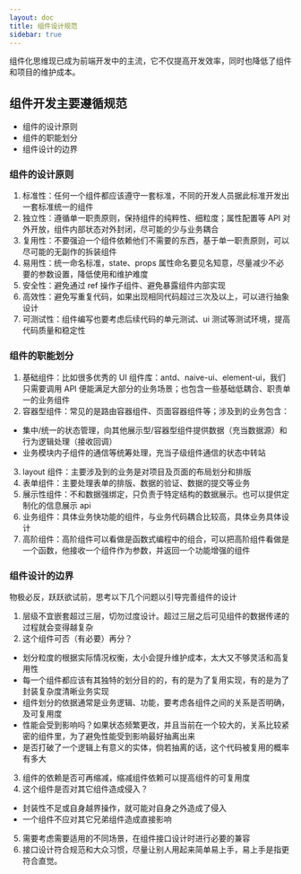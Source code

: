 ```yaml
---
layout: doc
title: 组件设计规范
sidebar: true
---
```


组件化思维现已成为前端开发中的主流，它不仅提高开发效率，同时也降低了组件和项目的维护成本。

## 组件开发主要遵循规范

- 组件的设计原则
- 组件的职能划分
- 组件设计的边界

### 组件的设计原则

1. 标准性：任何一个组件都应该遵守一套标准，不同的开发人员据此标准开发出一套标准统一的组件
2. 独立性：遵循单一职责原则，保持组件的纯粹性、细粒度；属性配置等 API 对外开放，组件内部状态对外封闭，尽可能的少与业务耦合
3. 复用性：不要强迫一个组件依赖他们不需要的东西，基于单一职责原则，可以尽可能的无副作的拆装组件
4. 易用性：统一命名标准，state、props 属性命名要见名知意，尽量减少不必要的参数设置，降低使用和维护难度
5. 安全性：避免通过 ref 操作子组件、避免暴露组件内部实现
6. 高效性：避免写重复代码，如果出现相同代码超过三次及以上，可以进行抽象设计
7. 可测试性：组件编写也要考虑后续代码的单元测试、ui 测试等测试环境，提高代码质量和稳定性

### 组件的职能划分

1. 基础组件：比如很多优秀的 UI 组件库：antd、naive-ui、element-ui，我们只需要调用 API 便能满足大部分的业务场景；也包含一些基础低耦合、职责单一的业务组件
2. 容器型组件：常见的是路由容器组件、页面容器组件等；涉及到的业务包含：

- 集中/统一的状态管理，向其他展示型/容器型组件提供数据（充当数据源）和行为逻辑处理（接收回调）
- 业务模块内子组件的通信等统筹处理，充当子级组件通信的状态中转站

3. layout 组件：主要涉及到的业务是对项目及页面的布局划分和排版
4. 表单组件：主要处理表单的排版、数据的验证、数据的提交等业务
5. 展示性组件：不和数据强绑定，只负责于特定结构的数据展示。也可以提供定制化的信息展示 api
6. 业务组件：具体业务快功能的组件，与业务代码耦合比较高，具体业务具体设计
7. 高阶组件：高阶组件可以看做是函数式编程中的组合，可以把高阶组件看做是一个函数，他接收一个组件作为参数，并返回一个功能增强的组件

### 组件设计的边界

物极必反，跃跃欲试前，思考以下几个问题以引导完善组件的设计

1. 层级不宜嵌套超过三层，切勿过度设计。超过三层之后可见组件的数据传递的过程就会变得越复杂
2. 这个组件可否（有必要）再分？

- 划分粒度的根据实际情况权衡，太小会提升维护成本，太大又不够灵活和高复用性
- 每一个组件都应该有其独特的划分目的的，有的是为了复用实现，有的是为了封装复杂度清晰业务实现
- 组件划分的依据通常是业务逻辑、功能，要考虑各组件之间的关系是否明确，及可复用度
- 性能会受到影响吗？如果状态频繁更改，并且当前在一个较大的，关系比较紧密的组件里，为了避免性能受到影响最好抽离出来
- 是否打破了一个逻辑上有意义的实体，倘若抽离的话，这个代码被复用的概率有多大

3. 组件的依赖是否可再缩减，缩减组件依赖可以提高组件的可复用度
4. 这个组件是否对其它组件造成侵入？

- 封装性不足或自身越界操作，就可能对自身之外造成了侵入
- 一个组件不应对其它兄弟组件造成直接影响

5. 需要考虑需要适用的不同场景，在组件接口设计时进行必要的兼容
6. 接口设计符合规范和大众习惯，尽量让别人用起来简单易上手，易上手是指更符合直觉。
